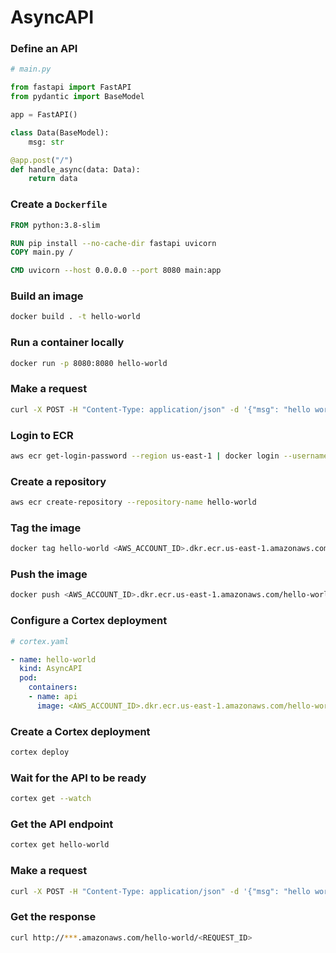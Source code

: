 # AsyncAPI

### Define an API

```python
# main.py

from fastapi import FastAPI
from pydantic import BaseModel

app = FastAPI()

class Data(BaseModel):
    msg: str

@app.post("/")
def handle_async(data: Data):
    return data
```

### Create a `Dockerfile`

```Dockerfile
FROM python:3.8-slim

RUN pip install --no-cache-dir fastapi uvicorn
COPY main.py /

CMD uvicorn --host 0.0.0.0 --port 8080 main:app
```

### Build an image

```bash
docker build . -t hello-world
```

### Run a container locally

```bash
docker run -p 8080:8080 hello-world
```

### Make a request

```bash
curl -X POST -H "Content-Type: application/json" -d '{"msg": "hello world"}' localhost:8080
```

### Login to ECR

```bash
aws ecr get-login-password --region us-east-1 | docker login --username AWS --password-stdin <AWS_ACCOUNT_ID>.dkr.ecr.us-east-1.amazonaws.com
```

### Create a repository

```bash
aws ecr create-repository --repository-name hello-world
```

### Tag the image

```bash
docker tag hello-world <AWS_ACCOUNT_ID>.dkr.ecr.us-east-1.amazonaws.com/hello-world
```

### Push the image

```bash
docker push <AWS_ACCOUNT_ID>.dkr.ecr.us-east-1.amazonaws.com/hello-world
```

### Configure a Cortex deployment

```yaml
# cortex.yaml

- name: hello-world
  kind: AsyncAPI
  pod:
    containers:
    - name: api
      image: <AWS_ACCOUNT_ID>.dkr.ecr.us-east-1.amazonaws.com/hello-world
```

### Create a Cortex deployment

```bash
cortex deploy
```

### Wait for the API to be ready

```bash
cortex get --watch
```

### Get the API endpoint

```bash
cortex get hello-world
```

### Make a request

```bash
curl -X POST -H "Content-Type: application/json" -d '{"msg": "hello world"}' http://***.amazonaws.com/hello-world
```

### Get the response

```bash
curl http://***.amazonaws.com/hello-world/<REQUEST_ID>
```
